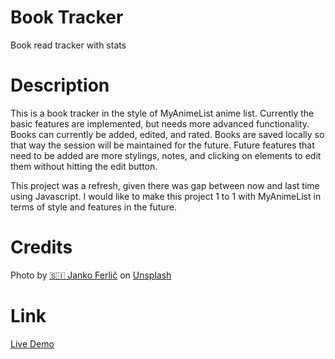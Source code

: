 # Book Tracker
Book read tracker with stats

# Description
This is a book tracker in the style of MyAnimeList anime list. Currently the basic features are implemented, but needs more advanced functionality. Books can currently be added, edited, and rated. Books are saved locally so that way the session will be maintained for the future. Future features that need to be added are more stylings, notes, and clicking on elements to edit them without hitting the edit button.

This project was a refresh, given there was gap between now and last time using Javascript. I would like to make this project 1 to 1 with MyAnimeList in terms of style and features in the future.

# Credits
Photo by [🇸🇮 Janko Ferlič](https://unsplash.com/@itfeelslikefilm?utm_content=creditCopyText&utm_medium=referral&utm_source=unsplash) on [Unsplash](https://unsplash.com/photos/photo-of-library-with-turned-on-lights-sfL_QOnmy00?utm_content=creditCopyText&utm_medium=referral&utm_source=unsplash)
  

# Link
[Live Demo](https://kojinkuro.github.io/odin_library)